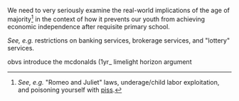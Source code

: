 We need to very seriously examine the real-world implications of the age of majority[^r] in the context of how it prevents our youth from achieving economic independence after requisite primary school.

_See, e.g._ restrictions on banking services, brokerage services, and "lottery" services.

obvs introduce the mcdonalds (1yr_ limelight horizon argument

[^r]: _See, e.g._ "Romeo and Juliet" laws, underage/child labor exploitation, and poisoning yourself with [piss](https://www.youtube.com/watch?v=UCekG0O21wQ).
